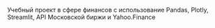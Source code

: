 Учебный проект в сфере финансов с использование Pandas, Plotly, Streamlit, API Московской биржи и Yahoo.Finance
